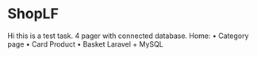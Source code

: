 # ShopLF
Hi this is a test task. 4 pager with connected database.  Home: • Category page • Card Product • Basket Laravel + MySQL
